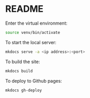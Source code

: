 # README

Enter the virtual environment:

```bash
source venv/bin/activate
```

To start the local server:

```bash
mkdocs serve -a <ip address>:<port>
```

To build the site:

```bash
mkdocs build
```

To deploy to Github pages:

```bash
mkdocs gh-deploy
```